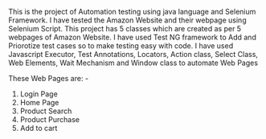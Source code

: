 This is the project of Automation testing using java language and Selenium Framework.
I have tested the Amazon Website and their webpage using Selenium Script. 
This project has 5 classes which are created as per 5 webpages of Amazon Website.
I have used Test NG framework to Add and Priorotize test cases so to make testing easy with code.
I have used Javascript Executor, Test Annotations, Locators, Action class, Select Class, Web Elements, 
Wait Mechanism and Window class to automate Web Pages

 These Web Pages are: -
1. Login Page
2. Home Page
3. Product Search
4. Product Purchase
5. Add to cart
